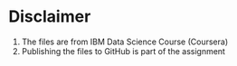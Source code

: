 # Disclaimer
1. The files are from IBM Data Science Course (Coursera)
2. Publishing the files to GitHub is part of the assignment
